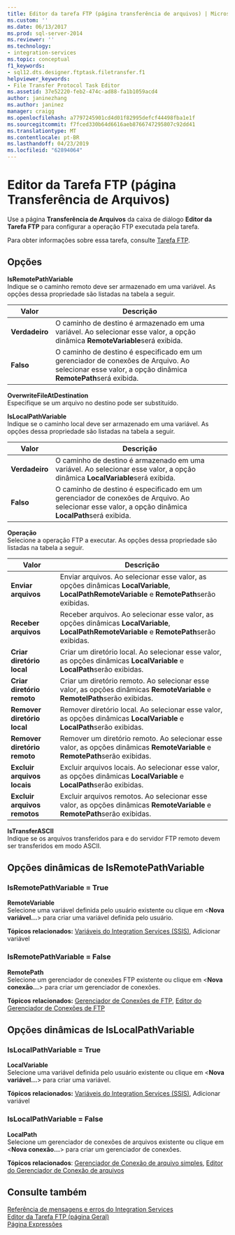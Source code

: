 ```yaml
---
title: Editor da tarefa FTP (página transferência de arquivos) | Microsoft Docs
ms.custom: ''
ms.date: 06/13/2017
ms.prod: sql-server-2014
ms.reviewer: ''
ms.technology:
- integration-services
ms.topic: conceptual
f1_keywords:
- sql12.dts.designer.ftptask.filetransfer.f1
helpviewer_keywords:
- File Transfer Protocol Task Editor
ms.assetid: 37e52220-feb2-474c-ad88-fa1b1059acd4
author: janinezhang
ms.author: janinez
manager: craigg
ms.openlocfilehash: a7797245901cd4d01f82995defcf44498fba1e1f
ms.sourcegitcommit: f7fced330b64d6616aeb8766747295807c92dd41
ms.translationtype: MT
ms.contentlocale: pt-BR
ms.lasthandoff: 04/23/2019
ms.locfileid: "62894064"
---
```

# <a name="ftp-task-editor-file-transfer-page"></a>Editor da Tarefa FTP (página Transferência de Arquivos)
  Use a página **Transferência de Arquivos** da caixa de diálogo **Editor da Tarefa FTP** para configurar a operação FTP executada pela tarefa.  
  
 Para obter informações sobre essa tarefa, consulte [Tarefa FTP](control-flow/ftp-task.md).  
  
## <a name="options"></a>Opções  
 **IsRemotePathVariable**  
 Indique se o caminho remoto deve ser armazenado em uma variável. As opções dessa propriedade são listadas na tabela a seguir.  
  
|Valor|Descrição|  
|-----------|-----------------|  
|**Verdadeiro**|O caminho de destino é armazenado em uma variável. Ao selecionar esse valor, a opção dinâmica **RemoteVariable**será exibida.|  
|**Falso**|O caminho de destino é especificado em um gerenciador de conexões de Arquivo. Ao selecionar esse valor, a opção dinâmica **RemotePath**será exibida.|  
  
 **OverwriteFileAtDestination**  
 Especifique se um arquivo no destino pode ser substituído.  
  
 **IsLocalPathVariable**  
 Indique se o caminho local deve ser armazenado em uma variável. As opções dessa propriedade são listadas na tabela a seguir.  
  
|Valor|Descrição|  
|-----------|-----------------|  
|**Verdadeiro**|O caminho de destino é armazenado em uma variável. Ao selecionar esse valor, a opção dinâmica **LocalVariable**será exibida.|  
|**Falso**|O caminho de destino é especificado em um gerenciador de conexões de Arquivo. Ao selecionar esse valor, a opção dinâmica **LocalPath**será exibida.|  
  
 **Operação**  
 Selecione a operação FTP a executar. As opções dessa propriedade são listadas na tabela a seguir.  
  
|Valor|Descrição|  
|-----------|-----------------|  
|**Enviar arquivos**|Enviar arquivos. Ao selecionar esse valor, as opções dinâmicas **LocalVariable**, **LocalPathRemoteVariable** e **RemotePath**serão exibidas.|  
|**Receber arquivos**|Receber arquivos. Ao selecionar esse valor, as opções dinâmicas **LocalVariable**, **LocalPathRemoteVariable** e **RemotePath**serão exibidas.|  
|**Criar diretório local**|Criar um diretório local. Ao selecionar esse valor, as opções dinâmicas **LocalVariable** e **LocalPath**serão exibidas.|  
|**Criar diretório remoto**|Criar um diretório remoto. Ao selecionar esse valor, as opções dinâmicas **RemoteVariable** e **RemotelPath**serão exibidas.|  
|**Remover diretório local**|Remover diretório local. Ao selecionar esse valor, as opções dinâmicas **LocalVariable** e **LocalPath**serão exibidas.|  
|**Remover diretório remoto**|Remover um diretório remoto. Ao selecionar esse valor, as opções dinâmicas **RemoteVariable** e **RemotePath**serão exibidas.|  
|**Excluir arquivos locais**|Excluir arquivos locais. Ao selecionar esse valor, as opções dinâmicas **LocalVariable** e **LocalPath**serão exibidas.|  
|**Excluir arquivos remotos**|Excluir arquivos remotos. Ao selecionar esse valor, as opções dinâmicas **RemoteVariable** e **RemotePath**serão exibidas.|  
  
 **IsTransferASCII**  
 Indique se os arquivos transferidos para e do servidor FTP remoto devem ser transferidos em modo ASCII.  
  
## <a name="isremotepathvariable-dynamic-options"></a>Opções dinâmicas de IsRemotePathVariable  
  
### <a name="isremotepathvariable--true"></a>IsRemotePathVariable = True  
 **RemoteVariable**  
 Selecione uma variável definida pelo usuário existente ou clique em \<**Nova variável...**> para criar uma variável definida pelo usuário.  
  
 **Tópicos relacionados:** [Variáveis do Integration Services &#40;SSIS&#41;](integration-services-ssis-variables.md), Adicionar variável  
  
### <a name="isremotepathvariable--false"></a>IsRemotePathVariable = False  
 **RemotePath**  
 Selecione um gerenciador de conexões FTP existente ou clique em \<**Nova conexão…**> para criar um gerenciador de conexões.  
  
 **Tópicos relacionados:** [Gerenciador de Conexões de FTP](connection-manager/ftp-connection-manager.md), [Editor do Gerenciador de Conexões de FTP](../../2014/integration-services/ftp-connection-manager-editor.md)  
  
## <a name="islocalpathvariable-dynamic-options"></a>Opções dinâmicas de IsLocalPathVariable  
  
### <a name="islocalpathvariable--true"></a>IsLocalPathVariable = True  
 **LocalVariable**  
 Selecione uma variável definida pelo usuário existente ou clique em \<**Nova variável...**> para criar uma variável.  
  
 **Tópicos relacionados:** [Variáveis do Integration Services &#40;SSIS&#41;](integration-services-ssis-variables.md), Adicionar variável  
  
### <a name="islocalpathvariable--false"></a>IsLocalPathVariable = False  
 **LocalPath**  
 Selecione um gerenciador de conexões de arquivos existente ou clique em \<**Nova conexão…**> para criar um gerenciador de conexões.  
  
 **Tópicos relacionados**: [Gerenciador de Conexão de arquivo simples](connection-manager/file-connection-manager.md), [Editor do Gerenciador de Conexão de arquivos](../../2014/integration-services/file-connection-manager-editor.md)  
  
## <a name="see-also"></a>Consulte também  
 [Referência de mensagens e erros do Integration Services](../../2014/integration-services/integration-services-error-and-message-reference.md)   
 [Editor da Tarefa FTP &#40;página Geral&#41;](general-page-of-integration-services-designers-options.md)   
 [Página Expressões](expressions/expressions-page.md)  
  
  
